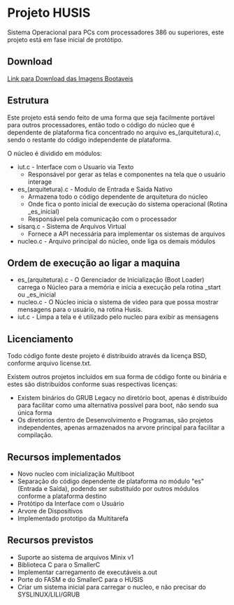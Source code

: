# Projeto HUSIS

Sistema Operacional para PCs com processadores 386 ou superiores, este projeto está em fase inicial de protótipo.

## Download

[Link para Download das Imagens Bootaveis](http://cloud.humbertocsjr.dev.br:3000/humbertocsjr/husis/releases)

## Estrutura

Este projeto está sendo feito de uma forma que seja facilmente portável para outros processadores, então todo o código do núcleo que é dependente de plataforma fica concentrado no arquivo es_(arquitetura).c, sendo o restante do código independente de plataforma.

O núcleo é dividido em módulos:

- iut.c - Interface com o Usuario via Texto
    - Responsável por gerar as telas e componentes na tela que o usuário interage
- es_(arquitetura).c - Modulo de Entrada e Saida Nativo
    - Armazena todo o código dependente de arquitetura do núcleo
    - Onde fica o ponto inicial de execução do sistema operacional (Rotina _es_inicial)
    - Responsável pela comunicação com o processador
- sisarq.c - Sistema de Arquivos Virtual
    - Fornece a API necessária para implementar os sistemas de arquivos
- nucleo.c - Arquivo principal do núcleo, onde liga os demais módulos

## Ordem de execução ao ligar a maquina

- es_(arquitetura).c - O Gerenciador de Inicialização (Boot Loader) carrega o Núcleo para a memória e inicia a execução pela rotina _start ou _es_inicial
- nucleo.c - O Núcleo inicia o sistema de video para que possa mostrar mensagens para o usuário, na rotina Husis.
- iut.c - Limpa a tela e é utilizado pelo nucleo para exibir as mensagens

## Licenciamento

Todo código fonte deste projeto é distribuido através da licença BSD, conforme arquivo license.txt.

Existem outros projetos incluidos em sua forma de código fonte ou binária e estes são distribuídos conforme suas respectivas licenças:
- Existem binários do GRUB Legacy no diretório boot, apenas é distribuído para facilitar como uma alternativa possível para boot, não sendo sua única forma
- Os diretorios dentro de Desenvolvimento e Programas, são projetos independentes, apenas armazenados na arvore principal para facilitar a compilação.

## Recursos implementados

- Novo nucleo com inicialização Multiboot
- Separação do código dependente de plataforma no módulo "es" (Entrada e Saída), podendo ser substituído por outros módulos conforme a plataforma destino
- Protótipo da Interface com o Usuário
- Arvore de Dispositivos
- Implementado prototipo da Multitarefa

## Recursos previstos

- Suporte ao sistema de arquivos Minix v1
- Biblioteca C para o SmallerC
- Implementar carregamento de executáveis a.out
- Porte do FASM e do SmallerC para o HUSIS
- Criar um sistema inicial para carregar o nucleo, e não precisar do SYSLINUX/LILI/GRUB

